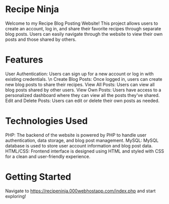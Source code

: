 # Recipe Ninja

Welcome to my Recipe Blog Posting Website! This project allows users to create an account, log in, and share their favorite recipes through separate blog posts. Users can easily navigate through the website to view their own posts and those shared by others.

# Features
User Authentication: Users can sign up for a new account or log in with existing credentials.
\n Create Blog Posts: Once logged in, users can create new blog posts to share their recipes.
View All Posts: Users can view all blog posts shared by other users.
View Own Posts: Users have access to a personalized dashboard where they can view all the posts they've shared.
Edit and Delete Posts: Users can edit or delete their own posts as needed.

# Technologies Used
PHP: The backend of the website is powered by PHP to handle user authentication, data storage, and blog post management.
MySQL: MySQL database is used to store user account information and blog post data.
HTML/CSS: Frontend interface is designed using HTML and styled with CSS for a clean and user-friendly experience.

# Getting Started

Navigate to https://recipeninja.000webhostapp.com/index.php and start exploring!
